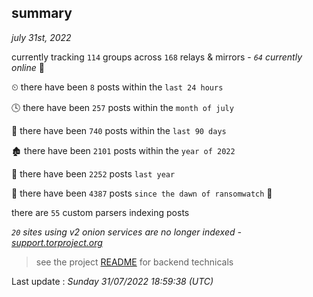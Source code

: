 
## summary
_july 31st, 2022_

currently tracking `114` groups across `168` relays & mirrors - _`64` currently online_ 📡

⏲ there have been `8` posts within the `last 24 hours`

🕓 there have been `257` posts within the `month of july`

📅 there have been `740` posts within the `last 90 days`

🏚 there have been `2101` posts within the `year of 2022`

🚀 there have been `2252` posts `last year`

🦕 there have been `4387` posts `since the dawn of ransomwatch` 🐣

there are `55` custom parsers indexing posts

_`20` sites using v2 onion services are no longer indexed - [support.torproject.org](https://support.torproject.org/onionservices/v2-deprecation/)_

> see the project [README](https://github.com/jmousqueton/ransomwatch#readme) for backend technicals



Last update : _Sunday 31/07/2022 18:59:38 (UTC)_

